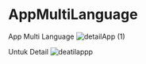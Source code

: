 # AppMultiLanguage
App Multi Language
![detailApp (1)](https://user-images.githubusercontent.com/95010003/149442380-9843dfa6-eaf8-41cc-aceb-7b5a7de9209d.gif)

Untuk Detail
![deatilappp](https://user-images.githubusercontent.com/95010003/149442390-a6927f87-b1d3-460d-b04f-3171c179fc74.gif)
